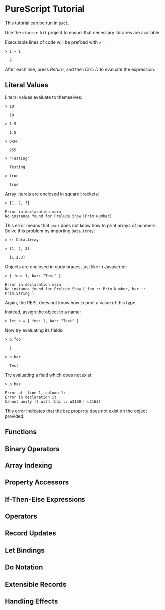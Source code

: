 # PureScript Tutorial

This tutorial can be run in `psci`. 

Use the `starter-kit` project to ensure that necessary libraries are available.

Executable lines of code will be prefixed with `> `:

```
> 1 + 1

  2
```

After each line, press _Return_, and then _Ctrl+D_ to evaluate the expression.

## Literal Values

Literal values evaluate to themselves:

```
> 10

  10

> 1.5

  1.5

> 0xFF

  255

> "Testing"

  Testing
  
> true

  true
```

Array literals are enclosed in square brackets:

```
> [1, 2, 3]

Error in declaration main
No instance found for Prelude.Show [Prim.Number]
```

This error means that `psci` does not know how to print arrays of numbers. Solve this problem by importing `Data.Array`:

```
> :i Data.Array

> [1, 2, 3]

  [1,2,3]
```

Objects are enclosed in curly braces, just like in Javascript:

```
> { foo: 1, bar: "Test" }

Error in declaration main
No instance found for Prelude.Show { foo :: Prim.Number, bar :: Prim.String }
```

Again, the REPL does not know how to print a value of this type.

Instead, assign the object to a name:

```
> let o = { foo: 1, bar: "Test" }
```

Now try evaluating its fields:

```
> o.foo
  
  1

> o.bar
  
  Test
```

Try evaluating a field which does not exist:

```
> o.baz

Error at  line 1, column 1: 
Error in declaration it
Cannot unify () with (baz :: u2160 | u2163)
```

This error indicates that the `baz` property does not exist on the object provided.

## Functions

## Binary Operators

## Array Indexing

## Property Accessors

## If-Then-Else Expressions

## Operators

## Record Updates

## Let Bindings

## Do Notation

## Extensible Records

## Handling Effects
